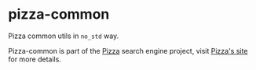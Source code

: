 # pizza-common

Pizza common utils in `no_std` way.

Pizza-common is part of the [Pizza](https://github.com/infinilabs/pizza) search engine project, visit [Pizza's site](http://pizza.rs) for more details.

